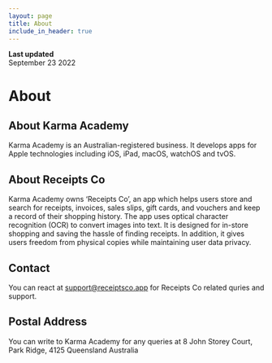 ```yaml
---
layout: page
title: About
include_in_header: true
---
```


**Last updated**  
September 23 2022

# About

## About Karma Academy
Karma Academy is an Australian-registered business. It develops apps for Apple technologies including iOS, iPad, macOS, watchOS and tvOS. 

## About Receipts Co
Karma Academy owns ‘Receipts Co’, an app which helps users store and search for receipts, invoices, sales slips, gift cards, and vouchers and keep a record of their shopping history. The app uses optical character recognition (OCR) to convert images into text. It is designed for in-store shopping and saving the hassle of finding receipts. In addition, it gives users freedom from physical copies while maintaining user data privacy. 

## Contact
You can react at support@receiptsco.app for Receipts Co related quries and support.

## Postal Address
You can write to Karma Academy for any queries at
8 John Storey Court,
Park Ridge,
4125
Queensland
Australia


